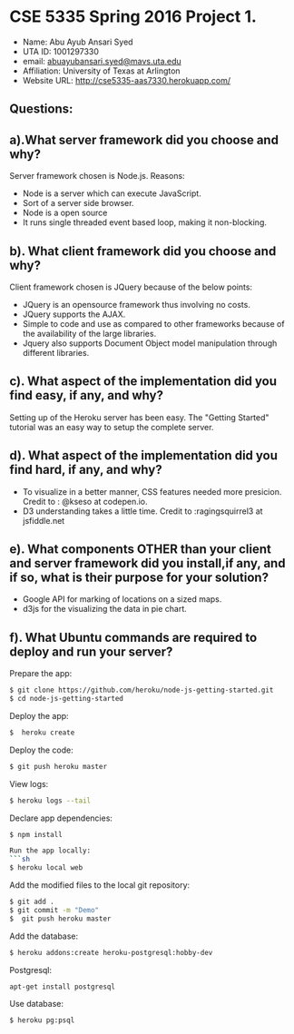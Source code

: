 # CSE 5335 Spring 2016 Project 1.

- Name: Abu Ayub Ansari Syed
- UTA ID: 1001297330
- email: abuayubansari.syed@mavs.uta.edu
- Affiliation: University of Texas at Arlington
- Website URL: http://cse5335-aas7330.herokuapp.com/

## Questions:

## a).What server framework did you choose and why?
Server framework chosen is Node.js. Reasons:

- Node is a server which can execute JavaScript.
- Sort of a server side browser.
- Node is a open source
- It runs single threaded event based loop, making it non-blocking.

## b). What client framework did you choose and why?
Client framework chosen is JQuery because of the below points:

- JQuery is an opensource framework thus involving no costs.
- JQuery supports the AJAX.
- Simple to code and use as compared to other frameworks because of the availability of the large libraries.
- Jquery also supports Document Object model manipulation through different libraries.

## c). What aspect of the implementation did you find easy, if any, and why?
 Setting up of the Heroku server has been easy. The "Getting Started" tutorial was an easy way to setup the complete server.

## d). What aspect of the implementation did you find hard, if any, and why?
- To visualize in a better manner, CSS features needed more presicion.
Credit to : @kseso at codepen.io. 
- D3 understanding takes a little time. Credit to :ragingsquirrel3 at jsfiddle.net

## e). What components OTHER than your client and server framework did you install,if any, and if so, what is their purpose for your solution?
- Google API for marking of locations on a sized maps.
- d3js for the visualizing the data in pie chart.

## f). What Ubuntu commands are required to deploy and run your server?
Prepare the app:
```sh
$ git clone https://github.com/heroku/node-js-getting-started.git
$ cd node-js-getting-started
```
Deploy the app:
```sh
$  heroku create
```
Deploy the code:
```sh
$ git push heroku master
```
View logs:
```sh
$ heroku logs --tail
```
Declare app dependencies:
```sh
$ npm install

Run the app locally:
```sh
$ heroku local web
```
Add the modified files to the local git repository:
```sh
$ git add .
$ git commit -m "Demo"
$  git push heroku master
```
Add the database:
```sh
$ heroku addons:create heroku-postgresql:hobby-dev
```
Postgresql:
```sh
apt-get install postgresql
```
Use database:
```sh
$ heroku pg:psql
```

